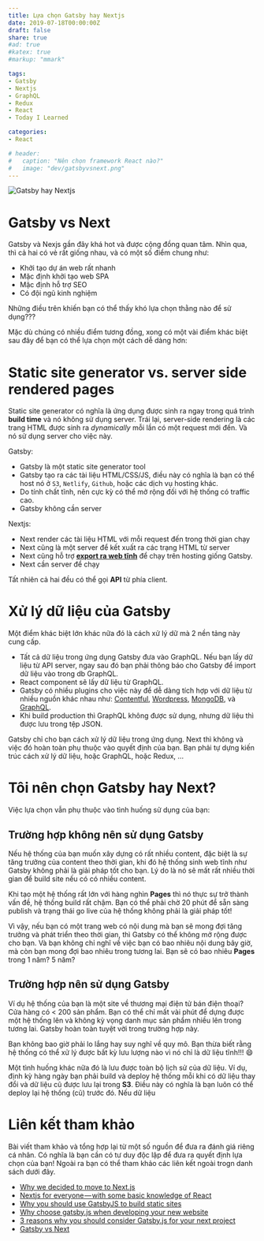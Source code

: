 ```yaml
---
title: Lựa chọn Gatsby hay Nextjs
date: 2019-07-18T00:00:00Z
draft: false
share: true
#ad: true
#katex: true
#markup: "mmark"

tags:
- Gatsby
- Nextjs
- GraphQL
- Redux
- React
- Today I Learned

categories:
- React

# header:
#   caption: "Nên chọn framework React nào?"
#   image: "dev/gatsbyvsnext.png"
---
```


![Gatsby hay Nextjs](/img/dev/gatsbyvsnext.png)

# Gatsby vs Next

Gatsby và Nexjs gần đây khá hot và được cộng đồng quan tâm. Nhìn qua, thì cả hai có vẻ rất giống nhau, và có một số điểm chung như:

* Khởi tạo dự án web rất nhanh
* Mặc định khởi tạo web SPA
* Mặc định hỗ trợ SEO
* Có đội ngũ kinh nghiệm

Những điều trên khiến bạn có thể thấy khó lựa chọn thằng nào để sử dụng???

Mặc dù chúng có nhiều điểm tương đồng, xong có một vài điểm khác biệt sau đây để bạn có thể lựa chọn một cách dễ dàng hơn:

# Static site generator vs. server side rendered pages

Static site generator có nghĩa là ứng dụng được sinh ra ngay trong quá trình **build time** và nó không sử dụng server. Trái lại, server-side rendering là các trang HTML được sinh ra *dynamically* mỗi lần có một request mới đến. Và nó sử dụng server cho việc này.

Gatsby:

* Gatsby là một static site generator tool
* Gatsby tạo ra các tài liệu HTML/CSS/JS, điều này có nghĩa là bạn có thể host nó ở `S3`, `Netlify`, `Github`, hoặc các dịch vụ hosting khác.
* Do tính chất tĩnh, nên cực kỳ có thể mở rộng đối với hệ thống có traffic cao.
* Gatsby không cần server

Nextjs:

* Next render các tài liệu HTML với mỗi request đến trong thời gian chạy
* Next cũng là một server để kết xuất ra các trạng HTML từ server
* Next cũng hỗ trợ **[export ra web tĩnh](https://nextjs.org/docs/#static-html-export)** để chạy trên hosting giống Gatsby.
* Next cần server để chạy

Tất nhiên cả hai đều có thể gọi **API** từ phía client.

# Xử lý dữ liệu của Gatsby

Một điểm khác biệt lớn khác nữa đó là cách xử lý dữ mà 2 nền tảng này cung cấp.

* Tất cả dữ liệu trong ứng dụng Gatsby đưa vào GraphQL. Nếu bạn lấy dữ liệu từ API server, ngay sau đó bạn phải thông báo cho Gatsby để import dữ liệu vào trong db GraphQL.
* React component sẽ lấy dữ liệu từ GraphQL.
* Gatsby có nhiều plugins cho việc này để dễ dàng tích hợp với dữ liệu từ nhiều nguồn khác nhau như: [Contentful](https://www.gatsbyjs.org/packages/gatsby-source-contentful/?=contentfu#gatsby-source-contentful), [Wordpress](https://www.gatsbyjs.org/packages/gatsby-source-contentful/?=contentfu#gatsby-source-contentful), [MongoDB](https://www.gatsbyjs.org/packages/gatsby-source-contentful/?=contentfu#gatsby-source-contentful), và [GraphQL](https://www.gatsbyjs.org/packages/gatsby-source-contentful/?=contentfu#gatsby-source-contentful).
* Khi build production thì GraphQL không được sử dụng, nhưng dữ liệu thì được lưu trong tệp JSON.

Gatsby chỉ cho bạn cách xử lý dữ liệu trong ứng dụng. Next thì không và việc đó hoàn toàn phụ thuộc vào quyết định của bạn. Bạn phải tự dựng kiến trúc cách xử lý dữ liệu, hoặc GraphQL, hoặc Redux, ...

# Tôi nên chọn Gatsby hay Next?

Việc lựa chọn vẫn phụ thuộc vào tình huống sử dụng của bạn:

## Trường hợp không nên sử dụng Gatsby

Nếu hệ thống của bạn muốn xây dựng có rất nhiều content, đặc biệt là sự tăng trưởng của content theo thời gian, khi đó hệ thống sinh web tĩnh như Gatsby không phải là giải pháp tốt cho bạn. Lý do là nó sẽ mất rất nhiều thời gian để build site nếu có có nhiều content.

Khi tạo một hệ thống rất lớn với hàng nghìn **Pages** thì nó thực sự trở thành vấn đề, hệ thống build rất chậm. Bạn có thể phải chờ 20 phút để sẵn sàng publish và trạng thái go live của hệ thống không phải là giải pháp tốt!

Vì vậy, nếu bạn có một trang web có nội dung mà bạn sẽ mong đợi tăng trưởng và phát triển theo thời gian, thì Gatsby có thể không mở rộng được cho bạn. Và bạn không chỉ nghĩ về việc bạn có bao nhiêu nội dung bây giờ, mà còn bạn mong đợi bao nhiêu trong tương lai. Bạn sẽ có bao nhiêu **Pages** trong 1 năm? 5 năm?

## Trường hợp nên sử dụng Gatsby

Ví dụ hệ thống của bạn là một site về thương mại điện tử bán điện thoại? Cửa hàng có < 200 sản phẩm. Bạn có thể chỉ mất vài phút để dựng được một hệ thống lên và không kỳ vọng danh mục sản phẩm nhiều lên trong tương lai. Gatsby hoàn toàn tuyệt vời trong trường hợp này.

Bạn không bao giờ phải lo lắng hay suy nghĩ về quy mô. Bạn thừa biết rằng hệ thống có thể xử lý được bất kỳ lưu lượng nào vì nó chỉ là dữ liệu tĩnh!!! :smile:

Một tình huống khác nữa đó là lưu được toàn bộ lịch sử của dữ liệu. Ví dụ, định kỳ hàng ngày bạn phải build và deploy hệ thống mỗi khi có dữ liệu thay đổi và dữ liệu cũ được lưu lại trong **S3**. Điều này có nghĩa là bạn luôn có thể deploy lại hệ thống (cũ) trước đó. Nếu dữ liệu

# Liên kết tham khảo

Bài viết tham khảo và tổng hợp lại từ một số nguồn để đưa ra đánh giá riêng cá nhân. Có nghĩa là bạn cần có tư duy độc lập để đưa ra quyết định lựa chọn của bạn! Ngoài ra bạn có thể tham khảo các liên kết ngoài trogn danh sách dưới đây.

* [Why we decided to move to Next.js](https://dev.to/giogiordano93/why-we-decided-to-move-tonextjs-28gp)
* [Nextjs for everyone — with some basic knowledge of React](https://www.freecodecamp.org/news/an-introduction-to-next-js-for-everyone-507d2d90ab54/)
* [Why you should use GatsbyJS to build static sites](https://www.freecodecamp.org/news/why-you-should-use-gatsbyjs-to-build-static-sites-4f90eb6d1a7b/)
* [Why choose gatsby.js when developing your new website](https://ori.solutions/blog/why-choose-gatsby-js-when-developing-your-new-website/)
* [3 reasons why you should consider Gatsby.js for your next project](https://www.storyblok.com/tp/3-reasons-why-you-should-consider-gatsby-js-for-your-next-project)
* [Gatsby vs Next](https://blog.jakoblind.no/gatsby-vs-next/)
